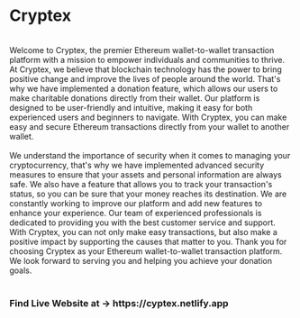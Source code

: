 <h1>Cryptex</h1>
<br>
Welcome to Cryptex, the premier Ethereum wallet-to-wallet transaction platform with a mission to empower individuals and communities to thrive. At Cryptex, we believe that blockchain technology has the power to bring positive change and improve the lives of people around the world. That's why we have implemented a donation feature, which allows our users to make charitable donations directly from their wallet. Our platform is designed to be user-friendly and intuitive, making it easy for both experienced users and beginners to navigate. With Cryptex, you can make easy and secure Ethereum transactions directly from your wallet to another wallet. 
<br>
<br>
We understand the importance of security when it comes to managing your cryptocurrency, that's why we have implemented advanced security measures to ensure that your assets and personal information are always safe. We also have a feature that allows you to track your transaction's status, so you can be sure that your money reaches its destination. We are constantly working to improve our platform and add new features to enhance your experience. Our team of experienced professionals is dedicated to providing you with the best customer service and support. With Cryptex, you can not only make easy transactions, but also make a positive impact by supporting the causes that matter to you. Thank you for choosing Cryptex as your Ethereum wallet-to-wallet transaction platform. We look forward to serving you and helping you achieve your donation goals.
<br>
<br>
<h3>Find Live Website at -> https://cyptex.netlify.app</h3>
